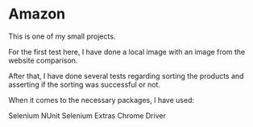 # Amazon

This is one of my small projects. 

For the first test here, I have done a local image with an image from the website comparison. 

After that, I have done several tests regarding sorting the products and asserting if the sorting was successful or not. 

When it comes to the necessary packages, I have used:

Selenium
NUnit
Selenium Extras
Chrome Driver

